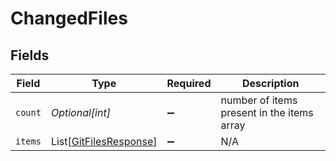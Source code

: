 # ChangedFiles


## Fields

| Field                                                             | Type                                                              | Required                                                          | Description                                                       |
| ----------------------------------------------------------------- | ----------------------------------------------------------------- | ----------------------------------------------------------------- | ----------------------------------------------------------------- |
| `count`                                                           | *Optional[int]*                                                   | :heavy_minus_sign:                                                | number of items present in the items array                        |
| `items`                                                           | List[[GitFilesResponse](../../models/shared/gitfilesresponse.md)] | :heavy_minus_sign:                                                | N/A                                                               |